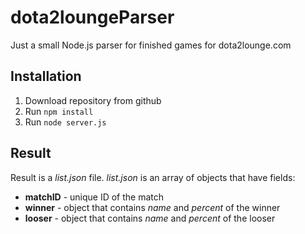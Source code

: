 # dota2loungeParser

Just a small Node.js parser for finished games for dota2lounge.com

## Installation
1. Download repository from github
2. Run `npm install`
3. Run `node server.js`

## Result
Result is a *list.json* file. *list.json* is an array of objects that have fields:
* **matchID** - unique ID of the match
* **winner** - object that contains *name* and *percent* of the winner
* **looser** - object that contains *name* and *percent* of the looser
